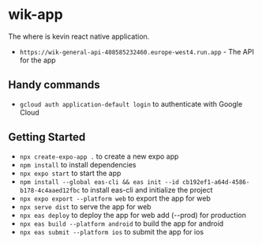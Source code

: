 # wik-app
The where is kevin react native application.

- `https://wik-general-api-408585232460.europe-west4.run.app` - The API for the app

## Handy commands
- `gcloud auth application-default login` to authenticate with Google Cloud

## Getting Started
- `npx create-expo-app .` to create a new expo app
- `npm install` to install dependencies
- `npx expo start` to start the app
- `npm install --global eas-cli && eas init --id cb192ef1-a64d-4586-b178-4c4aaed12fbc` to install eas-cli and initialize the project
- `npx expo export --platform web` to export the app for web
- `npx serve dist` to serve the app for web
- `npx eas deploy` to deploy the app for web add (--prod) for production
- `npx eas build --platform android` to build the app for android
- `npx eas submit --platform ios` to submit the app for ios